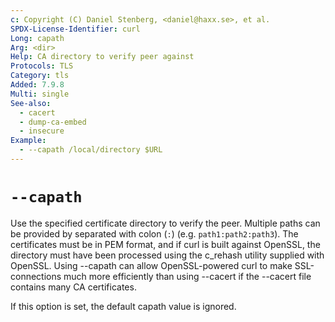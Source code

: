 ```yaml
---
c: Copyright (C) Daniel Stenberg, <daniel@haxx.se>, et al.
SPDX-License-Identifier: curl
Long: capath
Arg: <dir>
Help: CA directory to verify peer against
Protocols: TLS
Category: tls
Added: 7.9.8
Multi: single
See-also:
  - cacert
  - dump-ca-embed
  - insecure
Example:
  - --capath /local/directory $URL
---
```


# `--capath`

Use the specified certificate directory to verify the peer. Multiple paths can
be provided by separated with colon (`:`) (e.g. `path1:path2:path3`). The
certificates must be in PEM format, and if curl is built against OpenSSL, the
directory must have been processed using the c_rehash utility supplied with
OpenSSL. Using --capath can allow OpenSSL-powered curl to make SSL-connections
much more efficiently than using --cacert if the --cacert file contains many
CA certificates.

If this option is set, the default capath value is ignored.
